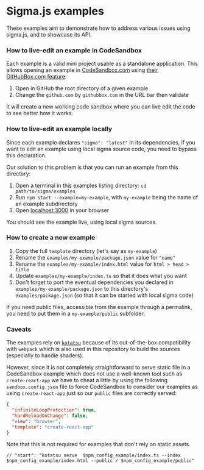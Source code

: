 # Sigma.js examples

These examples aim to demonstrate how to address various issues using sigma.js, and to showcase its API.

### How to live-edit an example in CodeSandbox

Each example is a valid mini project usable as a standalone application. This allows opening an example in [CodeSandbox.com](https://codesandbox.io/) using [their GitHubBox.com feature](https://codesandbox.io/docs/importing#using-githubboxcom):

1. Open in GitHub the root directory of a given example
2. Change the `github.com` by `githubbox.com` in the URL bar then validate

It will create a new working code sandbox where you can live edit the code to see better how it works.

### How to live-edit an example locally

Since each example declares `"sigma": "latest"` in its dependencies, if you want to edit an example using local sigma source code, you need to bypass this declaration.

Our solution to this problem is that you can run an example from this directory:

1. Open a terminal in this examples listing directory: `cd path/to/sigma/examples`
2. Run `npm start --example=my-example`, with `my-example` being the name of an example subdirectory
3. Open [localhost:3000](http://localhost:3000/) in your browser

You should see the example live, using local sigma sources.

### How to create a new example

1. Copy the full `template` directory (let's say as `my-example`)
2. Rename the `examples/my-example/package.json` value for `"name"`
3. Rename the `examples/my-example/index.html` value for `html > head > title`
4. Update `examples/my-example/index.ts` so that it does what you want
5. Don't forget to port the eventual dependencies you declared in `examples/my-example/package.json` to this directory's `examples/package.json` (so that it can be started with local sigma code)

If you need public files, accessible from the example through a permalink, you need to put them in a `my-example/public` subfolder.

### Caveats

The examples rely on [`kotatsu`](https://github.com/Yomguithereal/kotatsu) because of its out-of-the-box compatibility with `webpack` which is also used in this repository to build the sources (especially to handle shaders).

However, since it is not completely straightforward to serve static file in a CodeSandbox example which does not use a well-known tool such as `create-react-app` we have to cheat a little by using the following `sandbox.config.json` file to force CodeSandbox to consider our examples as using `create-react-app` just so our `public` files are correctly served:

```json
{
  "infiniteLoopProtection": true,
  "hardReloadOnChange": false,
  "view": "browser",
  "template": "create-react-app"
}
```

Note that this is not required for examples that don't rely on static assets.





    // "start": "kotatsu serve  $npm_config_example/index.ts --index $npm_config_example/index.html --public / $npm_config_example/public"

